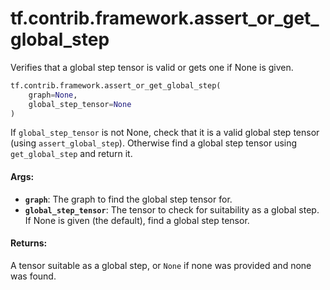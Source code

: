 <div itemscope itemtype="http://developers.google.com/ReferenceObject">
<meta itemprop="name" content="tf.contrib.framework.assert_or_get_global_step" />
<meta itemprop="path" content="Stable" />
</div>

# tf.contrib.framework.assert_or_get_global_step

Verifies that a global step tensor is valid or gets one if None is given.

``` python
tf.contrib.framework.assert_or_get_global_step(
    graph=None,
    global_step_tensor=None
)
```

<!-- Placeholder for "Used in" -->

If `global_step_tensor` is not None, check that it is a valid global step
tensor (using `assert_global_step`). Otherwise find a global step tensor using
`get_global_step` and return it.

#### Args:


* <b>`graph`</b>: The graph to find the global step tensor for.
* <b>`global_step_tensor`</b>: The tensor to check for suitability as a global step. If
  None is given (the default), find a global step tensor.


#### Returns:

A tensor suitable as a global step, or `None` if none was provided and none
was found.
